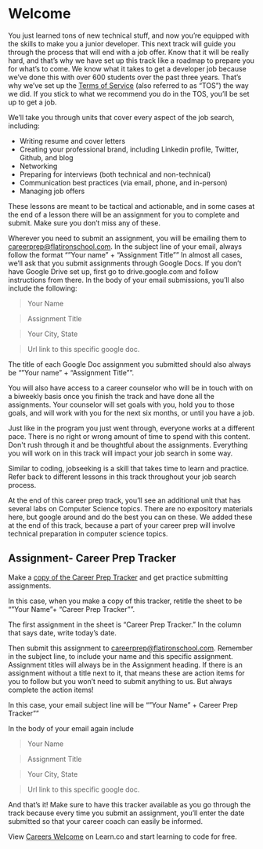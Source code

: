 # Welcome

You just learned tons of new technical stuff, and now you’re equipped with the skills to make you a junior developer. This next track will guide you through the process that will end with a job offer. Know that it will be really hard, and that’s why we have set up this track like a roadmap to prepare you for what’s to come. We know what it takes to get a developer job because we’ve done this with over 600 students over the past three years. That’s why we’ve set up the [Terms of Service](https://learn.co/tos) (also referred to as “TOS”) the way we did. If you stick to what we recommend you do in the TOS, you’ll be set up to get a job. 

We’ll take you through units that cover every aspect of the job search, including:

- Writing resume and cover letters
- Creating your professional brand, including Linkedin profile, Twitter, Github, and blog
- Networking
- Preparing for interviews (both technical and non-technical)
- Communication best practices (via email, phone, and in-person)
- Managing job offers

These lessons are meant to be tactical and actionable, and in some cases at the end of a lesson there will be an assignment for you to complete and submit. Make sure you don’t miss any of these.

Wherever you need to submit an assignment, you will be emailing them to careerprep@flatironschool.com. In the subject line of your email, always follow the format “”Your name” + “Assignment Title”” In almost all cases, we’ll ask that you submit assignments through Google Docs. If you don’t have Google Drive set up, first go to drive.google.com and follow instructions from there. In the body of your email submissions, you’ll also include the following:

>Your Name

>Assignment Title

>Your City, State

>Url link to this specific google doc. 

The title of each Google Doc assignment you submitted should also always be “”Your name” + “Assignment Title””.  

You will also have access to a career counselor who will be in touch with on a biweekly basis once you finish the track and have done all the assignments. Your counselor will set goals with you, hold you to those goals, and will work with you for the next six months, or until you have a job. 

Just like in the program you just went through, everyone works at a different pace. There is no right or wrong amount of time to spend with this content. Don't rush through it and be thoughtful about the assignments. Everything you will work on in this track will impact your job search in some way. 

Similar to coding, jobseeking is a skill that takes time to learn and practice. Refer back to different lessons in this track throughout your job search process. 

At the end of this career prep track, you’ll see an additional unit that has several labs on Computer Science topics. There are no expository materials here, but google around and do the best you can on these. We added these at the end of this track, because a part of your career prep will involve technical preparation in computer science topics. 

## Assignment- Career Prep Tracker

Make a [copy of the Career Prep Tracker](https://docs.google.com/spreadsheets/d/1dO4Dm99qatU1elAAvpeQ9ZMBElP8Zih6eo-h2z4mD3s/edit#gid=0) and get practice submitting assignments. 

In this case, when you make a copy of this tracker, retitle the sheet to be “”Your Name”+ “Career Prep Tracker””. 

The first assignment in the sheet is “Career Prep Tracker.” In the column that says date, write today’s date. 

Then submit this assignment to careerprep@flatironschool.com. Remember in the subject line, to include your name and this specific assignment. Assignment titles will always be in the Assignment heading. If there is an assignment without a title next to it, that means these are action items for you to follow but you won’t need to submit anything to us. But always complete the action items!

In this case, your email subject line will be “”Your Name” + Career Prep Tracker””

In the body of your email again include 
>Your Name

>Assignment Title

>Your City, State

>Url link to this specific google doc. 


And that’s it! Make sure to have this tracker available as you go through the track because every time you submit an assignment, you’ll enter the date submitted so that your career coach can easily be informed. 


<p data-visibility='hidden'>View <a href='https://learn.co/lessons/careers-welcome'>Careers Welcome</a> on Learn.co and start learning to code for free.</p>
